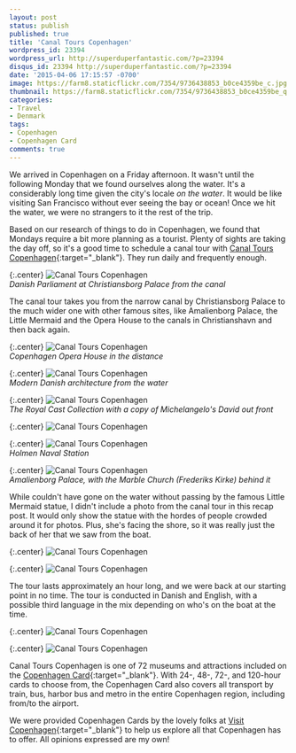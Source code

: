 ```yaml
---
layout: post
status: publish
published: true
title: 'Canal Tours Copenhagen'
wordpress_id: 23394
wordpress_url: http://superduperfantastic.com/?p=23394
disqus_id: 23394 http://superduperfantastic.com/?p=23394
date: '2015-04-06 17:15:57 -0700'
image: https://farm8.staticflickr.com/7354/9736438853_b0ce4359be_c.jpg
thumbnail: https://farm8.staticflickr.com/7354/9736438853_b0ce4359be_q.jpg
categories:
- Travel
- Denmark
tags:
- Copenhagen
- Copenhagen Card
comments: true
---
```

We arrived in Copenhagen on a Friday afternoon. It wasn't until the following Monday that we found ourselves along the water. It's a considerably long time given the city's locale _on the water_. It would be like visiting San Francisco without ever seeing the bay or ocean! Once we hit the water, we were no strangers to it the rest of the trip.

Based on our research of things to do in Copenhagen, we found that Mondays require a bit more planning as a tourist. Plenty of sights are taking the day off, so it's a good time to schedule a canal tour with [Canal Tours Copenhagen](http://www.stromma.dk/en/copenhagen/sightseeing/sightseeing-by-boat/the-grand-tour/ "Canal Tours Copenhagen"){:target="_blank"}. They run daily and frequently enough.

{:.center}
![Canal Tours Copenhagen](https://farm8.staticflickr.com/7385/9736313575_0a43c81393_c.jpg)  
_Danish Parliament at Christiansborg Palace from the canal_

The canal tour takes you from the narrow canal by Christiansborg Palace to the much wider one with other famous sites, like Amalienborg Palace, the Little Mermaid and the Opera House to the canals in Christianshavn and then back again.

{:.center}
![Canal Tours Copenhagen](https://farm8.staticflickr.com/7386/9736338187_fa437c1a2b_c.jpg)  
_Copenhagen Opera House in the distance_

{:.center}
![Canal Tours Copenhagen](https://farm8.staticflickr.com/7421/9736340527_09ba59103a_c.jpg)  
_Modern Danish architecture from the water_

{:.center}
![Canal Tours Copenhagen](https://farm8.staticflickr.com/7356/9736342369_6e2722a956_c.jpg)  
_The Royal Cast Collection with a copy of Michelangelo's David out front_

{:.center}
![Canal Tours Copenhagen](https://farm8.staticflickr.com/7424/9736343745_ff384c6d55_b.jpg)

{:.center}
![Canal Tours Copenhagen](https://farm8.staticflickr.com/7323/9736432051_8b8aa2748d_c.jpg)  
_Holmen Naval Station_

{:.center}
![Canal Tours Copenhagen](https://farm8.staticflickr.com/7406/9736436609_aa662276fe_c.jpg)  
_Amalienborg Palace, with the Marble Church (Frederiks Kirke) behind it_

While couldn't have gone on the water without passing by the famous Little Mermaid statue, I didn't include a photo from the canal tour in this recap post. It would only show the statue with the hordes of people crowded around it for photos. Plus, she's facing the shore, so it was really just the back of her that we saw from the boat.

{:.center}
![Canal Tours Copenhagen](https://farm8.staticflickr.com/7405/9739243400_10373aabd0_c.jpg)

{:.center}
![Canal Tours Copenhagen](https://farm8.staticflickr.com/7315/9739241820_20b9e184e7_c.jpg)

The tour lasts approximately an hour long, and we were back at our starting point in no time. The tour is conducted in Danish and English, with a possible third language in the mix depending on who's on the boat at the time.

{:.center}
![Canal Tours Copenhagen](https://farm8.staticflickr.com/7409/9736441111_e1e77cbba1_c.jpg)

{:.center}
![Canal Tours Copenhagen](https://farm8.staticflickr.com/7354/9736438853_b0ce4359be_c.jpg)

Canal Tours Copenhagen is one of 72 museums and attractions included on the [Copenhagen Card](http://www.copenhagencard.com/?currency=dkk "Copenhagen Card"){:target="_blank"}. With 24-, 48-, 72-, and 120-hour cards to choose from, the Copenhagen Card also covers all transport by train, bus, harbor bus and metro in the entire Copenhagen region, including from/to the airport.

We were provided Copenhagen Cards by the lovely folks at [Visit Copenhagen](http://www.visitcopenhagen.com/copenhagen-tourist "Visit Copenhagen"){:target="_blank"} to help us explore all that Copenhagen has to offer. All opinions expressed are my own!
